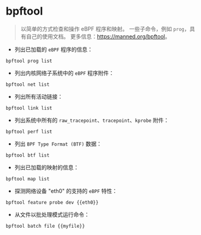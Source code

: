 # bpftool

> 以简单的方式检查和操作 eBPF 程序和映射。
> 一些子命令，例如 `prog`，具有自己的使用文档。
> 更多信息：<https://manned.org/bpftool>。

- 列出已加载的 `eBPF` 程序的信息：

`bpftool prog list`

- 列出内核网络子系统中的 `eBPF` 程序附件：

`bpftool net list`

- 列出所有活动链接：

`bpftool link list`

- 列出系统中所有的 `raw_tracepoint`、`tracepoint`、`kprobe` 附件：

`bpftool perf list`

- 列出 `BPF Type Format (BTF)` 数据：

`bpftool btf list`

- 列出已加载的映射的信息：

`bpftool map list`

- 探测网络设备 "eth0" 的支持的 `eBPF` 特性：

`bpftool feature probe dev {{eth0}}`

- 从文件以批处理模式运行命令：

`bpftool batch file {{myfile}}`